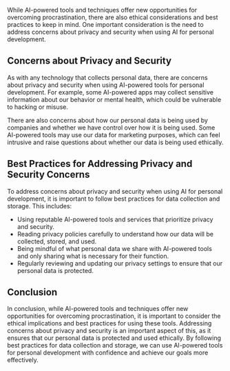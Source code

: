 
While AI-powered tools and techniques offer new opportunities for overcoming procrastination, there are also ethical considerations and best practices to keep in mind. One important consideration is the need to address concerns about privacy and security when using AI for personal development.

Concerns about Privacy and Security
-----------------------------------

As with any technology that collects personal data, there are concerns about privacy and security when using AI-powered tools for personal development. For example, some AI-powered apps may collect sensitive information about our behavior or mental health, which could be vulnerable to hacking or misuse.

There are also concerns about how our personal data is being used by companies and whether we have control over how it is being used. Some AI-powered tools may use our data for marketing purposes, which can feel intrusive and raise questions about whether our data is being used ethically.

Best Practices for Addressing Privacy and Security Concerns
-----------------------------------------------------------

To address concerns about privacy and security when using AI for personal development, it is important to follow best practices for data collection and storage. This includes:

* Using reputable AI-powered tools and services that prioritize privacy and security.
* Reading privacy policies carefully to understand how our data will be collected, stored, and used.
* Being mindful of what personal data we share with AI-powered tools and only sharing what is necessary for their function.
* Regularly reviewing and updating our privacy settings to ensure that our personal data is protected.

Conclusion
----------

In conclusion, while AI-powered tools and techniques offer new opportunities for overcoming procrastination, it is important to consider the ethical implications and best practices for using these tools. Addressing concerns about privacy and security is an important aspect of this, as it ensures that our personal data is protected and used ethically. By following best practices for data collection and storage, we can use AI-powered tools for personal development with confidence and achieve our goals more effectively.
